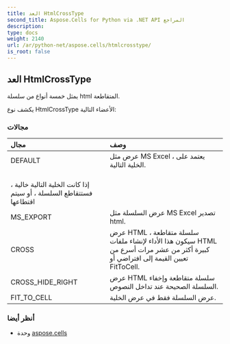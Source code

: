 ```yaml
---
title: العد HtmlCrossType
second_title: Aspose.Cells for Python via .NET API المراجع
description:
type: docs
weight: 2140
url: /ar/python-net/aspose.cells/htmlcrosstype/
is_root: false
---
```

##  العد HtmlCrossType
يمثل خمسة أنواع من سلسلة html المتقاطعة.



يكشف نوع HtmlCrossType الأعضاء التالية:

###  مجالات
| مجال| وصف|
| :- | :- |
| DEFAULT | عرض مثل MS Excel ، يعتمد على الخلية التالية.<br/>إذا كانت الخلية التالية خالية ، فستتقاطع السلسلة ، أو سيتم اقتطاعها|
| MS_EXPORT | عرض السلسلة مثل MS Excel تصدير html.|
| CROSS | عرض HTML سلسلة متقاطعة ، سيكون هذا الأداء لإنشاء ملفات HTML كبيرة أكثر من عشر مرات أسرع من تعيين القيمة إلى افتراضي أو FitToCell.|
| CROSS_HIDE_RIGHT | عرض HTML سلسلة متقاطعة وإخفاء السلسلة الصحيحة عند تداخل النصوص.|
| FIT_TO_CELL | عرض السلسلة فقط في عرض الخلية.|



###  أنظر أيضا
* وحدة [aspose.cells](..)
